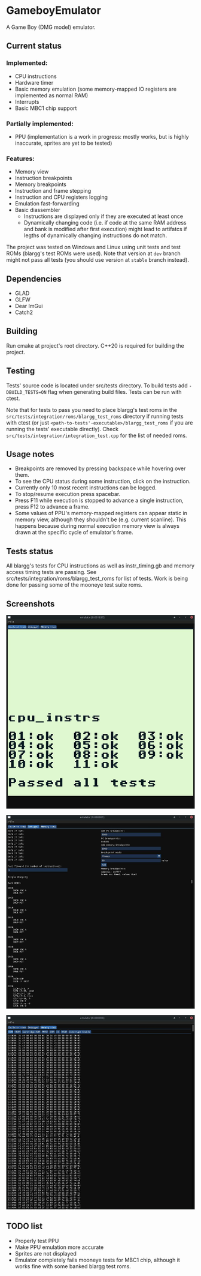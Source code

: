 # GameboyEmulator
A Game Boy (DMG model) emulator.

## Current status

### Implemented:
- CPU instructions
- Hardware timer
- Basic memory emulation (some memory-mapped IO registers are implemented as normal RAM)
- Interrupts
- Basic MBC1 chip support

### Partially implemented:
- PPU (implementation is a work in progress: mostly works, but is highly inaccurate, sprites are yet to be tested)

### Features:
- Memory view
- Instruction breakpoints
- Memory breakpoints
- Instruction and frame stepping
- Instruction and CPU registers logging
- Emulation fast-forwarding
- Basic diassembler
    * Instructions are displayed only if they are executed at least once
    * Dynamically changing code (i.e. if code at the same RAM address and bank is modified after first execution) might lead to artifatcs if legths of dynamically changing instructions do not match.

The project was tested on Windows and Linux using unit tests and test ROMs (blargg's test ROMs were used). Note that version at `dev` branch might not pass all tests (you should use version at `stable` branch instead).

## Dependencies
 - GLAD
 - GLFW
 - Dear ImGui
 - Catch2
## Building
Run cmake at project's root directory. C++20 is required for building the project.
## Testing
Tests' source code is located under src/tests directory. To build tests add `-DBUILD_TESTS=ON` flag when generating build files. Tests can be run with ctest.

Note that for tests to pass you need to place blargg's test roms in the `src/tests/integration/roms/blargg_test_roms` directory if running tests with ctest (or just `<path-to-tests'-executable>/blargg_test_roms` if you are running the tests' executable directly). Check `src/tests/integration/integration_test.cpp` for the list of needed roms.

## Usage notes

- Breakpoints are removed by pressing backspace while hovering over them.
- To see the CPU status during some instruction, click on the instruction.
- Currently only 10 most recent instructions can be logged.
- To stop/resume execution press spacebar.
- Press F11 while execution is stopped to advance a single instruction, press F12 to advance a frame.
- Some values of PPU's memory-mapped registers can appear static in memory view, although they shouldn't be (e.g. current scanline). This happens because during normal execution memory view is always drawn at the specific cycle of emulator's frame.

## Tests status

All blargg's tests for CPU instructions as well as instr_timing.gb and memory access timing tests are passing. See src/tests/integration/roms/blargg_test_roms for list of tests. Work is being done for passing some of the mooneye test suite roms.

## Screenshots

![Emulator view](./emulator_view.png)


![Debugger](./debugger.png)


![Memory view](./memory_view.png)

## TODO list
- Properly test PPU
- Make PPU emulation more accurate
- Sprites are not displayed
- Emulator completely fails mooneye tests for MBC1 chip, although it works fine with some banked blargg test roms.
